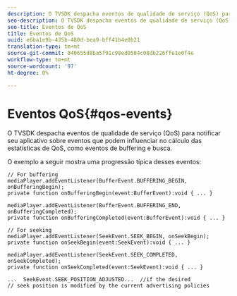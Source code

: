 ```yaml
---
description: O TVSDK despacha eventos de qualidade de serviço (QoS) para notificar seu aplicativo sobre eventos que podem influenciar no cálculo das estatísticas de QoS, como eventos de buffering e busca.
seo-description: O TVSDK despacha eventos de qualidade de serviço (QoS) para notificar seu aplicativo sobre eventos que podem influenciar no cálculo das estatísticas de QoS, como eventos de buffering e busca.
seo-title: Eventos de QoS
title: Eventos de QoS
uuid: e6ba1e9b-435b-480d-bea9-bff41b4e0b21
translation-type: tm+mt
source-git-commit: 040655d8ba5f91c98ed0584c08db226ffe1e0f4e
workflow-type: tm+mt
source-wordcount: '97'
ht-degree: 0%

---
```



# Eventos QoS{#qos-events}

O TVSDK despacha eventos de qualidade de serviço (QoS) para notificar seu aplicativo sobre eventos que podem influenciar no cálculo das estatísticas de QoS, como eventos de buffering e busca.

O exemplo a seguir mostra uma progressão típica desses eventos:

```
// For buffering 
mediaPlayer.addEventListener(BufferEvent.BUFFERING_BEGIN, onBufferingBegin); 
private function onBufferingBegin(event:BufferEvent):void { ... } 
 
mediaPlayer.addEventListener(BufferEvent.BUFFERING_END, onBufferingCompleted); 
private function onBufferingCompleted(event:BufferEvent):void { ... } 
 
// For seeking 
mediaPlayer.addEventListener(SeekEvent.SEEK_BEGIN, onSeekBegin); 
private function onSeekBegin(event:SeekEvent):void { ... } 
 
mediaPlayer.addEventListener(SeekEvent.SEEK_COMPLETED, onSeekCompleted); 
private function onSeekCompleted(event:SeekEvent):void { ... } 
 
...  SeekEvent.SEEK_POSITION_ADJUSTED...  //if the desired 
// seek position is modified by the current advertising policies 
```

